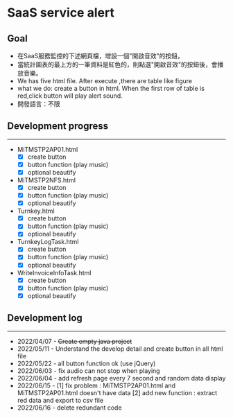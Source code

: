 # SaaS service alert
## Goal
- 在SaaS服務監控的下述網頁檔，增設一個"開啟音效"的按鈕，
- 當統計圖表的最上方的一筆資料是紅色的，則點選"開啟音效"的按鈕後，會播放音樂。
- We has five html file. After execute ,there are table like figure
- what we do: create a button in html. When the first row of table is red,click button will play alert sound.
- 開發語言：不限


## Development progress
---
- MiTMSTP2AP01.html
    - [x] create button
    - [x] button function (play music)
    - [x] optional beautify
- MiTMSTP2NFS.html
    - [x] create button
    - [x] button function (play music)
    - [x] optional beautify
- Turnkey.html
    - [x] create button
    - [x] button function (play music)
    - [x] optional beautify
- TurnkeyLogTask.html
    - [x] create button
    - [x] button function (play music)
    - [x] optional beautify
- WriteInvoiceInfoTask.html
    - [x] create button
    - [x] button function (play music)
    - [x] optional beautify
## Development log
---
- 2022/04/07 - ~~Create empty java project~~
- 2022/05/11 - Understand the develop detail and create button in all html file
- 2022/05/22 - all button function ok (use jQuery)
- 2022/06/03 - fix audio can not stop when playing
- 2022/06/04 - add refresh page every 7 second and random data display
- 2022/06/15 - [1] fix problem : MiTMSTP2AP01.html and MiTMSTP2AP01.html doesn't have data [2] add new function : extract red data and export to csv file
- 2022/06/16 - delete redundant code